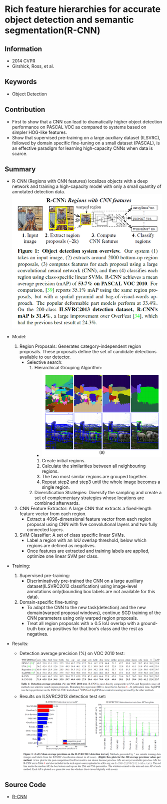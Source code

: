 # Rich feature hierarchies for accurate object detection and semantic segmentation(R-CNN)
## Information
- 2014 CVPR
- Girshick, Ross, et al. 

## Keywords
- Object Detection

## Contribution
- First to show that a CNN can lead to dramatically higher object detection performance on PASCAL VOC as compared to systems based on simpler HOG-like features.
- Show that supervised pre-training on a large auxiliary dataset (ILSVRC), followed by domain specific fine-tuning on a small dataset (PASCAL), is an effective paradigm for learning high-capacity CNNs when data is scarce.

## Summary
- R-CNN (Regions with CNN features) localizes objects with a deep network and training a high-capacity model with only a small quantity of annotated detection data.
![Model Architecture](pic/Rich_feature_hierarchies_for_accurate_object_detection_and_semantic_segmentation_fig1.PNG)

- Model:
	1. Region Proposals:
		Generates category-independent region proposals. These proposals define the set of candidate detections available to our detector.
		- Selective search:
			1. Hierarchical Grouping Algorithm:
				- ![Hierarchical Grouping Algorithm from paper : Selective Search for Object Recognition](pic/Rich_feature_hierarchies_for_accurate_object_detection_and_semantic_segmentation_fig2.PNG)
				1. Create initial regions.
				2. Calculate the similarities between all neighbouring regions.
				3. The two most similar regions are grouped together.
				4. Repeat step2 and step3 until the whole image becomes a single region.
			2. Diversification Strategies:
				Diversify the sampling and create a set of complementary strategies whose locations are combined afterwards.
	2. CNN Feature Extractor:
		A large CNN that extracts a fixed-length feature vector from each region.
		- Extract a 4096-dimensional feature vector from each region proposal using CNN with five convolutional layers and two fully connected layers.
	3. SVM Classifier:
		A set of class specific linear SVMs.
		- Label a region with an IoU overlap threshold, below which regions are defined as negatives.
		- Once features are extracted and training labels are applied, optimize one linear SVM per class.

- Training:
	1. Supervised pre-training:
		- Discriminatively pre-trained the CNN on a large auxiliary dataset(ILSVRC2012 classification) using image-level annotations only(bounding box labels are not available for this data).
	2. Domain-specific fine-tuning
		- To adapt the CNN to the new task(detection) and the new domain(warped proposal windows), continue SGD training of the CNN parameters using only warped region proposals.
		- Treat all region proposals with ≥ 0.5 IoU overlap with a ground-truth box as positives for that box’s class and the rest as negatives.

- Results:
	- Detection average precision (%) on VOC 2010 test:
		![Detection average precision (%) on VOC 2010 test](pic/Rich_feature_hierarchies_for_accurate_object_detection_and_semantic_segmentation_fig3.PNG)
	- Results on ILSVRC2013 detection test set:
		![Results on ILSVRC2013 detection test set](pic/Rich_feature_hierarchies_for_accurate_object_detection_and_semantic_segmentation_fig4.PNG)

## Source Code
- [R-CNN](https://github.com/rbgirshick/rcnn)